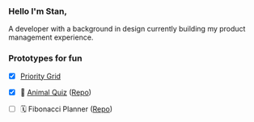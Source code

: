 ### Hello I'm Stan,

A developer with a background in design currently building my product management experience.


### Prototypes for fun
- [x] [Priority Grid](https://prioritygrid.app/)
- [x] 🦓 [Animal Quiz](https://anml-quiz.netlify.app/) ([Repo](https://github.com/stanwilsonjr/react-quiz-prototype))
- [ ] 🗓 Fibonacci Planner ([Repo](https://github.com/stanwilsonjr/fibo))



<!--
**stanwilsonjr/stanwilsonjr** is a ✨ _special_ ✨ repository because its `README.md` (this file) appears on your GitHub profile.

Here are some ideas to get you started:

- 🔭 I’m currently working on ...
- 🌱 I’m currently learning ...
- 👯 I’m looking to collaborate on ...
- 🤔 I’m looking for help with ...
- 💬 Ask me about ...
- 📫 How to reach me: ...
- 😄 Pronouns: ...
- ⚡ Fun fact: ...
-->

